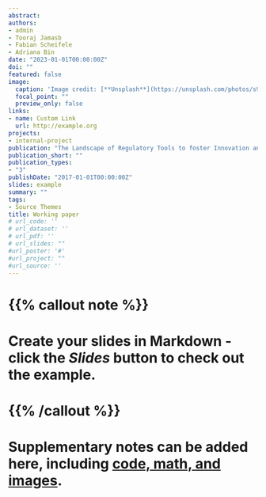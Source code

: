```yaml
---
abstract: 
authors:
- admin
- Tooraj Jamasb
- Fabian Scheifele
- Adriana Bin
date: "2023-01-01T00:00:00Z"
doi: ""
featured: false
image:
  caption: 'Image credit: [**Unsplash**](https://unsplash.com/photos/s9CC2SKySJM)'
  focal_point: ""
  preview_only: false
links:
- name: Custom Link
  url: http://example.org
projects:
- internal-project
publication: "The Landscape of Regulatory Tools to foster Innovation and Technology in the Electricity Sector"
publication_short: ""
publication_types:
- "3"
publishDate: "2017-01-01T00:00:00Z"
slides: example
summary: ""
tags:
- Source Themes
title: Working paper
# url_code: ''
# url_dataset: ''
# url_pdf: ''
# url_slides: ""
#url_poster: '#'
#url_project: ""
#url_source: ''
---
```


# {{% callout note %}}
# Create your slides in Markdown - click the *Slides* button to check out the example.
# {{% /callout %}}
# 
# Supplementary notes can be added here, including [code, math, and images](https://wowchemy.com/docs/writing-markdown-latex/).
